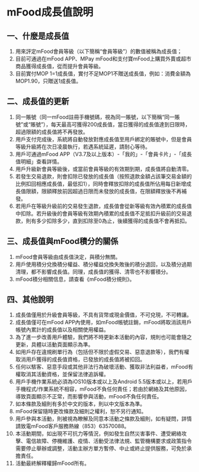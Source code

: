 # mFood成長值說明
## 一、什麼是成長值
1. 用來評定mFood會員等級（以下簡稱“會員等級”）的數值被稱為成長值；
2. 目前可通過在mFood APP、MPay mFood和支付寶mFood上購買外賣或超市商品獲得成長值，從而提升會員等級。
3. 目前實付MOP 1=1成長值，實付不足MOP1不贈送成長值，例如：消費金額為MOP1.90，只贈送1成長值。

## 二、成長值的更新
1. 同一賬號（同一mFood註冊手機號碼，視為同一賬號，以下簡稱“同一賬號”或“賬號”），每天最高可獲得200成長值，當日獲得的成長值達到日限時，超過限額的成長值將不再發放。
2. 用戶支付完成後，系統將自動發放對應成長值至用戶綁定的賬號中，但是會員等級升級將在次日凌晨執行，若遇系統延遲，請耐心等待。
3. 用戶可通過mFood APP（V3.7及以上版本）-「我的」-「會員卡片」-「成長值明細」查看詳情。
4. 用戶升級新會員等級後，或當前會員等級的有效期到期，成長值將自動清零。
5. 若發生交易退款，則會扣除已發放的成長值（按照退款金額占該筆交易金額的比例扣回相應成長值，最低扣1），同時會釋放扣除的成長值所佔用每日新增成長值限額，限額釋放前因超過日限而未發放的成長值，在限額釋放後不再補發。
6. 若用戶在等級升級前的交易發生退款，成長值會從新等級有效內積累的成長值中扣除。若升級後的會員等級有效期內積累的成長值不足抵扣升級前的交易退款，則有多少扣除多少，直到扣除至0為止，後續獲得的成長值不會再抵扣。

## 三、成長值與mFood積分的關係
1. mFood會員等級由成長值決定，與積分無關。
2. 用戶使用積分兌換積分權益、積分權益兌換失敗後的積分退回，以及積分過期清理，都不影響成長值。同理，成長值的獲得、清零也不影響積分。
3. mFood積分相關信息，請查看《mFood積分規則》。

## 四、其他說明
1. 成長值僅用於升級會員等級，不具有貨幣或現金價值，不可兌現，不可轉讓。
2. 成長值僅可在mFood APP內使用，如mFood帳號註銷，mFood將取消該用戶帳號內累計的成長值以及相關使用權益。
3. 為了進一步改善用戶體驗，我們將不時更新本活動的內容，規則也可能會隨之更新，具體以活動頁面顯示為準。
4. 如用戶存在違規刷單行為（包括但不限於虛假交易、惡意退款等），我們有權取消用戶獲得的成長值資格，已發放的成長值將被扣回。
5. 任何以駭客、惡意手段或其他非法行為破壞活動、獲取非法利益者，mFood有權取消其活動資格，並保留法律追訴權。
6. 用戶手機作業系統必須為iOS10版本或以上及Android 5.5版本或以上，若用戶手機程式/作業系統不相容，mFood不負任何責任；若由於網絡及其他原因，導致頁面顯示不正常，而影響參與活動，mFood不負任何責任。
7. 如本條款及細則有多於中文的版本，則以中文版本為準。
8. mFood保留隨時更改條款及細則之權利，恕不另行通知。
9. 用戶參與本活動，則被視為瞭解及同意本活動之條款及細則，如有疑問，詳情請致電mFood客戶服務熱線（853）63570088。
10. 本活動期間，如出現不可抗力等情況，例如發生自然災害事件、遭受網絡攻擊、電信故障、停機維護、疫情、活動受法律法規、監管機構要求或政策指令需要停止舉辦或調整，活動主辦方單方暫停、中止或終止提供服務，可免於承擔責任。
11. 活動最終解釋權歸mFood所有。
